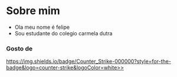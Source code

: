 # Sobre mim 
- Ola meu nome é felipe
- Sou estudante do colegio carmela dutra 
### Gosto de 
https://img.shields.io/badge/Counter_Strike-000000?style=for-the-badge&logo=counter-strike&logoColor=white>>
